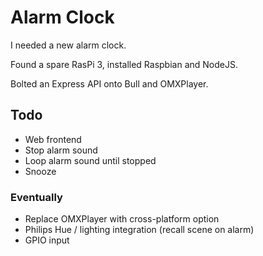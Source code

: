 # Alarm Clock

I needed a new alarm clock.

Found a spare RasPi 3, installed Raspbian and NodeJS.

Bolted an Express API onto Bull and OMXPlayer.

## Todo
 - Web frontend
 - Stop alarm sound
 - Loop alarm sound until stopped
 - Snooze

### Eventually
 - Replace OMXPlayer with cross-platform option
 - Philips Hue / lighting integration (recall scene on alarm)
 - GPIO input
